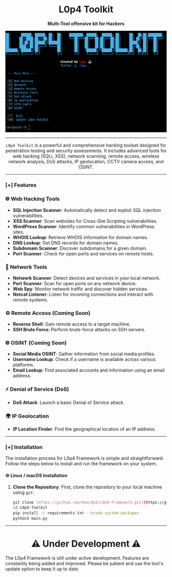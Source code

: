 <h1 align="center"> L0p4 Toolkit </h1>
<p align="center"><b>Multi-Tool offensive kit for Hackers</b></p>
<p align="center">
  <img src="https://github.com/HaxL0p4/L0p4-Framework/blob/main/img/tool.png">
</p>

---

<p align="center">
  <code>L0p4 Toolkit</code> is a powerful and comprehensive hacking toolset designed for penetration testing and security assessments. It includes advanced tools for web hacking (SQLi, XSS), network scanning, remote access, wireless network analysis, DoS attacks, IP geolocation, CCTV camera access, and OSINT. 
</p>

---

### [+] Features

### 🌐 **Web Hacking Tools**
- **SQL Injection Scanner**: Automatically detect and exploit SQL injection vulnerabilities.
- **XSS Scanner**: Scan websites for Cross-Site Scripting vulnerabilities.
- **WordPress Scanner**: Identify common vulnerabilities in WordPress sites.
- **WHOIS Lookup**: Retrieve WHOIS information for domain names.
- **DNS Lookup**: Get DNS records for domain names.
- **Subdomain Scanner**: Discover subdomains for a given domain.
- **Port Scanner**: Check for open ports and services on remote hosts.

### 📡 **Network Tools**
- **Network Scanner**: Detect devices and services in your local network.
- **Port Scanner**: Scan for open ports on any network device.
- **Web Spy**: Monitor network traffic and discover hidden services.
- **Netcat Listener**: Listen for incoming connections and interact with remote systems.

### ⚙️ **Remote Access (Coming Soon)**
- **Reverse Shell**: Gain remote access to a target machine.
- **SSH Brute Force**: Perform brute-force attacks on SSH servers.

### 🌐 **OSINT (Coming Soon)**
- **Social Media OSINT**: Gather information from social media profiles.
- **Username Lookup**: Check if a username is available across various platforms.
- **Email Lookup**: Find associated accounts and information using an email address.

### ⚡ **Denial of Service (DoS)**
- **DoS Attack**: Launch a basic Denial of Service attack.

### 🌍 **IP Geolocation**
- **IP Location Finder**: Find the geographical location of an IP address.


---
### [+] Installation

The installation process for L0p4 Framework is simple and straightforward. Follow the steps below to install and run the framework on your system.

#### ⚙️ **Linux / macOS Installation**

1. **Clone the Repository**:
   First, clone the repository to your local machine using `git`:

   ```bash
   git clone [https://github.com/HaxL0p4/L0p4-Framework.git](https://github.com/HaxL0p4/L0p4-Toolkit.git)
   cd L0p4-Toolkit
   pip install -r requirements.txt --break-system-packages
   python3 main.py

---

<h1 align="center">⚠️ Under Development ⚠️</h1>

The L0p4 Framework is still under active development. Features are constantly being added and improved. Please be patient and use the tool's update option to keep it up to date.
